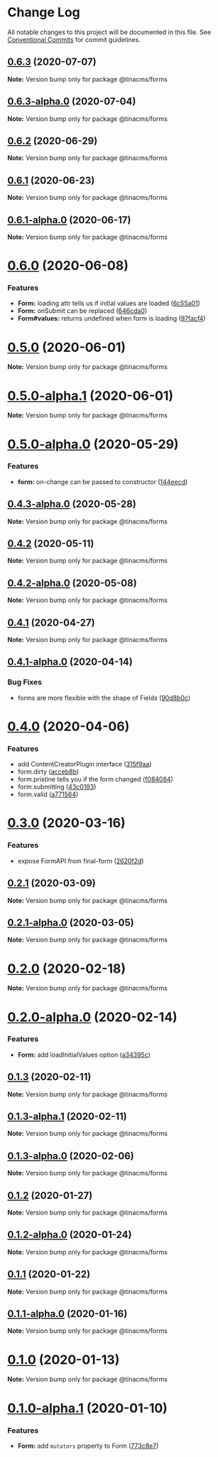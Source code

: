 # Change Log

All notable changes to this project will be documented in this file.
See [Conventional Commits](https://conventionalcommits.org) for commit guidelines.

## [0.6.3](https://github.com/tinacms/tinacms/compare/@tinacms/forms@0.6.3-alpha.0...@tinacms/forms@0.6.3) (2020-07-07)

**Note:** Version bump only for package @tinacms/forms





## [0.6.3-alpha.0](https://github.com/tinacms/tinacms/compare/@tinacms/forms@0.6.2...@tinacms/forms@0.6.3-alpha.0) (2020-07-04)

**Note:** Version bump only for package @tinacms/forms





## [0.6.2](https://github.com/tinacms/tinacms/compare/@tinacms/forms@0.6.1...@tinacms/forms@0.6.2) (2020-06-29)

**Note:** Version bump only for package @tinacms/forms





## [0.6.1](https://github.com/tinacms/tinacms/compare/@tinacms/forms@0.6.1-alpha.0...@tinacms/forms@0.6.1) (2020-06-23)

**Note:** Version bump only for package @tinacms/forms





## [0.6.1-alpha.0](https://github.com/tinacms/tinacms/compare/@tinacms/forms@0.6.0...@tinacms/forms@0.6.1-alpha.0) (2020-06-17)

**Note:** Version bump only for package @tinacms/forms





# [0.6.0](https://github.com/tinacms/tinacms/compare/@tinacms/forms@0.5.0...@tinacms/forms@0.6.0) (2020-06-08)


### Features

* **Form:** loading attr tells us if initial values are loaded ([6c55a01](https://github.com/tinacms/tinacms/commit/6c55a01))
* **Form:** onSubmit can be replaced ([646cda0](https://github.com/tinacms/tinacms/commit/646cda0))
* **Form#values:** returns undefined when form is loading ([97facf4](https://github.com/tinacms/tinacms/commit/97facf4))





# [0.5.0](https://github.com/tinacms/tinacms/compare/@tinacms/forms@0.5.0-alpha.1...@tinacms/forms@0.5.0) (2020-06-01)

**Note:** Version bump only for package @tinacms/forms





# [0.5.0-alpha.1](https://github.com/tinacms/tinacms/compare/@tinacms/forms@0.5.0-alpha.0...@tinacms/forms@0.5.0-alpha.1) (2020-06-01)

**Note:** Version bump only for package @tinacms/forms





# [0.5.0-alpha.0](https://github.com/tinacms/tinacms/compare/@tinacms/forms@0.4.3-alpha.0...@tinacms/forms@0.5.0-alpha.0) (2020-05-29)


### Features

* **form:** on-change can be passed to constructor ([144eecd](https://github.com/tinacms/tinacms/commit/144eecd))





## [0.4.3-alpha.0](https://github.com/tinacms/tinacms/compare/@tinacms/forms@0.4.2...@tinacms/forms@0.4.3-alpha.0) (2020-05-28)

**Note:** Version bump only for package @tinacms/forms





## [0.4.2](https://github.com/tinacms/tinacms/compare/@tinacms/forms@0.4.2-alpha.0...@tinacms/forms@0.4.2) (2020-05-11)

**Note:** Version bump only for package @tinacms/forms





## [0.4.2-alpha.0](https://github.com/tinacms/tinacms/compare/@tinacms/forms@0.4.1...@tinacms/forms@0.4.2-alpha.0) (2020-05-08)

**Note:** Version bump only for package @tinacms/forms





## [0.4.1](https://github.com/tinacms/tinacms/compare/@tinacms/forms@0.4.1-alpha.0...@tinacms/forms@0.4.1) (2020-04-27)

**Note:** Version bump only for package @tinacms/forms





## [0.4.1-alpha.0](https://github.com/tinacms/tinacms/compare/@tinacms/forms@0.4.0...@tinacms/forms@0.4.1-alpha.0) (2020-04-14)


### Bug Fixes

* forms are more flexible with the shape of Fields ([90d8b0c](https://github.com/tinacms/tinacms/commit/90d8b0c))





# [0.4.0](https://github.com/tinacms/tinacms/compare/@tinacms/forms@0.3.0...@tinacms/forms@0.4.0) (2020-04-06)


### Features

* add ContentCreatorPlugin interface ([315f9aa](https://github.com/tinacms/tinacms/commit/315f9aa))
* form.dirty ([acceb8b](https://github.com/tinacms/tinacms/commit/acceb8b))
* form.pristine tells you if the form changed ([f084084](https://github.com/tinacms/tinacms/commit/f084084))
* form.submitting ([43c0193](https://github.com/tinacms/tinacms/commit/43c0193))
* form.valid ([a771564](https://github.com/tinacms/tinacms/commit/a771564))





# [0.3.0](https://github.com/tinacms/tinacms/compare/@tinacms/forms@0.2.1...@tinacms/forms@0.3.0) (2020-03-16)


### Features

* expose FormAPI from final-form ([2620f2d](https://github.com/tinacms/tinacms/commit/2620f2d))





## [0.2.1](https://github.com/tinacms/tinacms/compare/@tinacms/forms@0.2.1-alpha.0...@tinacms/forms@0.2.1) (2020-03-09)

**Note:** Version bump only for package @tinacms/forms

## [0.2.1-alpha.0](https://github.com/tinacms/tinacms/compare/@tinacms/forms@0.2.0...@tinacms/forms@0.2.1-alpha.0) (2020-03-05)

**Note:** Version bump only for package @tinacms/forms

# [0.2.0](https://github.com/tinacms/tinacms/compare/@tinacms/forms@0.2.0-alpha.0...@tinacms/forms@0.2.0) (2020-02-18)

**Note:** Version bump only for package @tinacms/forms

# [0.2.0-alpha.0](https://github.com/tinacms/tinacms/compare/@tinacms/forms@0.1.3...@tinacms/forms@0.2.0-alpha.0) (2020-02-14)

### Features

- **Form:** add loadInitialValues option ([a34395c](https://github.com/tinacms/tinacms/commit/a34395c))

## [0.1.3](https://github.com/tinacms/tinacms/compare/@tinacms/forms@0.1.3-alpha.1...@tinacms/forms@0.1.3) (2020-02-11)

**Note:** Version bump only for package @tinacms/forms

## [0.1.3-alpha.1](https://github.com/tinacms/tinacms/compare/@tinacms/forms@0.1.3-alpha.0...@tinacms/forms@0.1.3-alpha.1) (2020-02-11)

**Note:** Version bump only for package @tinacms/forms

## [0.1.3-alpha.0](https://github.com/tinacms/tinacms/compare/@tinacms/forms@0.1.2...@tinacms/forms@0.1.3-alpha.0) (2020-02-06)

**Note:** Version bump only for package @tinacms/forms

## [0.1.2](https://github.com/tinacms/tinacms/compare/@tinacms/forms@0.1.2-alpha.0...@tinacms/forms@0.1.2) (2020-01-27)

**Note:** Version bump only for package @tinacms/forms

## [0.1.2-alpha.0](https://github.com/tinacms/tinacms/compare/@tinacms/forms@0.1.1...@tinacms/forms@0.1.2-alpha.0) (2020-01-24)

**Note:** Version bump only for package @tinacms/forms

## [0.1.1](https://github.com/tinacms/tinacms/compare/@tinacms/forms@0.1.1-alpha.0...@tinacms/forms@0.1.1) (2020-01-22)

**Note:** Version bump only for package @tinacms/forms

## [0.1.1-alpha.0](https://github.com/tinacms/tinacms/compare/@tinacms/forms@0.1.0...@tinacms/forms@0.1.1-alpha.0) (2020-01-16)

**Note:** Version bump only for package @tinacms/forms

# [0.1.0](https://github.com/tinacms/tinacms/compare/@tinacms/forms@0.1.0-alpha.1...@tinacms/forms@0.1.0) (2020-01-13)

**Note:** Version bump only for package @tinacms/forms

# [0.1.0-alpha.1](https://github.com/tinacms/tinacms/compare/@tinacms/forms@0.1.0-alpha.0...@tinacms/forms@0.1.0-alpha.1) (2020-01-10)

### Features

- **Form:** add `mutators` property to Form ([773c8e7](https://github.com/tinacms/tinacms/commit/773c8e7))
